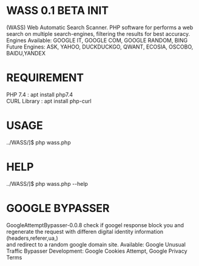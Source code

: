 # WASS 0.1 BETA INIT
(WASS) Web Automatic Search Scanner. PHP software for performs a web search on multiple search-engines, filtering the results for best accuracy.<br>
Engines Available: GOOGLE IT, GOOGLE COM, GOOGLE RANDOM, BING<br>
Future Engines: ASK, YAHOO, DUCKDUCKGO, QWANT, ECOSIA, OSCOBO, BAIDU,YANDEX<br>





# REQUIREMENT
 PHP 7.4 : apt install php7.4<br>
 CURL Library : apt install php-curl<br>


# USAGE
../WASS/]$ php wass.php


# HELP
../WASS/]$ php wass.php --help

# GOOGLE BYPASSER
GoogleAttemptBypasser-0.0.8 check if googel response block you and regenerate the request with differen digital identity information (headers,referer,ua,)<br>
and redirect to a random google domain site.
Available: Google Unusual Traffic Bypasser
Development: Google Cookies Attempt, Google Privacy Terms
